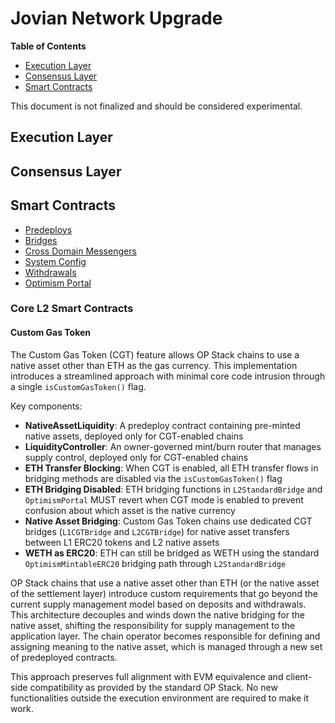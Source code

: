 # Jovian Network Upgrade

<!-- START doctoc generated TOC please keep comment here to allow auto update -->
<!-- DON'T EDIT THIS SECTION, INSTEAD RE-RUN doctoc TO UPDATE -->

**Table of Contents**

- [Execution Layer](#execution-layer)
- [Consensus Layer](#consensus-layer)
- [Smart Contracts](#smart-contracts)

<!-- END doctoc generated TOC please keep comment here to allow auto update -->

This document is not finalized and should be considered experimental.

## Execution Layer

## Consensus Layer

## Smart Contracts

- [Predeploys](./predeploys.md)
- [Bridges](./bridges.md)
- [Cross Domain Messengers](./messengers.md)
- [System Config](./system-config.md)
- [Withdrawals](./withdrawals.md)
- [Optimism Portal](./optimism-portal.md)

### Core L2 Smart Contracts

#### Custom Gas Token

The Custom Gas Token (CGT) feature allows OP Stack chains to use a native asset other than ETH as the gas currency. This implementation introduces a streamlined approach with minimal core code intrusion through a single `isCustomGasToken()` flag.

Key components:

- **NativeAssetLiquidity**: A predeploy contract containing pre-minted native assets, deployed only for CGT-enabled chains
- **LiquidityController**: An owner-governed mint/burn router that manages supply control, deployed only for CGT-enabled chains
- **ETH Transfer Blocking**: When CGT is enabled, all ETH transfer flows in bridging methods are disabled via the `isCustomGasToken()` flag
- **ETH Bridging Disabled**: ETH bridging functions in `L2StandardBridge` and `OptimismPortal` MUST revert when CGT mode is enabled to prevent confusion about which asset is the native currency
- **Native Asset Bridging**: Custom Gas Token chains use dedicated CGT bridges (`L1CGTBridge` and `L2CGTBridge`) for native asset transfers between L1 ERC20 tokens and L2 native assets
- **WETH as ERC20**: ETH can still be bridged as WETH using the standard `OptimismMintableERC20` bridging path through `L2StandardBridge`

OP Stack chains that use a native asset other than ETH (or the native asset of the settlement layer) introduce custom requirements that go beyond the current supply management model based on deposits and withdrawals. This architecture decouples and winds down the native bridging for the native asset, shifting the responsibility for supply management to the application layer. The chain operator becomes responsible for defining and assigning meaning to the native asset, which is managed through a new set of predeployed contracts.

This approach preserves full alignment with EVM equivalence and client-side compatibility as provided by the standard OP Stack. No new functionalities outside the execution environment are required to make it work.
